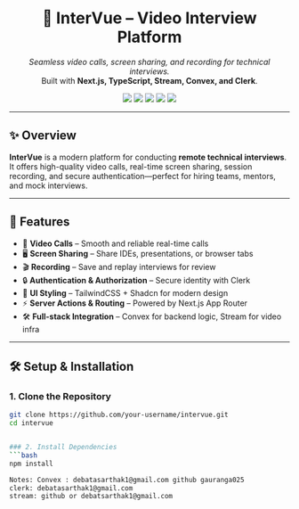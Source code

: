<h1 align="center">💼 InterVue – Video Interview Platform</h1>

<p align="center">
  <i>Seamless video calls, screen sharing, and recording for technical interviews.</i><br/>
  Built with <b>Next.js, TypeScript, Stream, Convex, and Clerk</b>.
</p>

<p align="center">
  <a href="https://nextjs.org/"><img src="https://img.shields.io/badge/Next.js-15-black?style=flat-square&logo=next.js" /></a>
  <a href="https://www.typescriptlang.org/"><img src="https://img.shields.io/badge/TypeScript-5-blue?style=flat-square&logo=typescript" /></a>
  <a href="https://tailwindcss.com/"><img src="https://img.shields.io/badge/TailwindCSS-3-38B2AC?style=flat-square&logo=tailwindcss" /></a>
  <a href="https://clerk.com/"><img src="https://img.shields.io/badge/Auth-Clerk-orange?style=flat-square&logo=clerk" /></a>
  <a href="#"><img src="https://img.shields.io/badge/License-MIT-green?style=flat-square" /></a>
</p>

---

## ✨ Overview
**InterVue** is a modern platform for conducting **remote technical interviews**.  
It offers high-quality video calls, real-time screen sharing, session recording, and secure authentication—perfect for hiring teams, mentors, and mock interviews.

---

## 🚀 Features
- 🎥 **Video Calls** – Smooth and reliable real-time calls
- 🖥️ **Screen Sharing** – Share IDEs, presentations, or browser tabs
- 🎬 **Recording** – Save and replay interviews for review
- 🔒 **Authentication & Authorization** – Secure identity with Clerk
- 🎨 **UI Styling** – TailwindCSS + Shadcn for modern design
- ⚡ **Server Actions & Routing** – Powered by Next.js App Router
- 🛠️ **Full-stack Integration** – Convex for backend logic, Stream for video infra

---

## 🛠️ Setup & Installation

### 1. Clone the Repository
```bash
git clone https://github.com/your-username/intervue.git
cd intervue


### 2. Install Dependencies
```bash
npm install

Notes: Convex : debatasarthak1@gmail.com github gauranga025
clerk: debatasarthak1@gmail.com
stream: github or debatsarthak1@gmail.com


